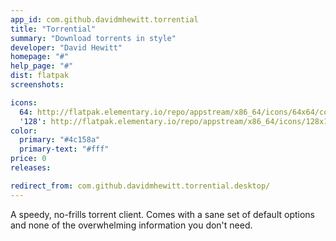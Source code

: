 ```yaml
---
app_id: com.github.davidmhewitt.torrential
title: "Torrential"
summary: "Download torrents in style"
developer: "David Hewitt"
homepage: "#"
help_page: "#"
dist: flatpak
screenshots:

icons:
  64: http://flatpak.elementary.io/repo/appstream/x86_64/icons/64x64/com.github.davidmhewitt.torrential.png
  '128': http://flatpak.elementary.io/repo/appstream/x86_64/icons/128x128/com.github.davidmhewitt.torrential.png
color:
  primary: "#4c158a"
  primary-text: "#fff"
price: 0
releases:

redirect_from: com.github.davidmhewitt.torrential.desktop/
---
```


A speedy, no-frills torrent client. Comes with a sane set of default options and none of the overwhelming information you don't need.